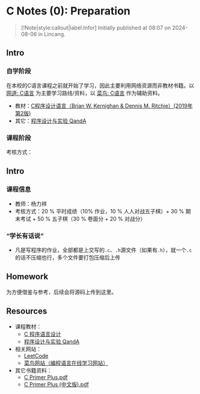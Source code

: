 # C Notes (0): Preparation

> [!Note|style:callout|label:Infor]
Initially published at 08:07 on 2024-08-06 in Lincang.


## Intro

### 自学阶段

在本校的C语言课程之前就开始了学习，因此主要利用网络资源而非教材书籍。以 [网道: C语言](https://wangdoc.com/clang/) 为主要学习路线/资料，以 [菜鸟: C语言](https://www.runoob.com/cprogramming/c-tutorial.html) 作为辅助资料。


- 教材：[C程序设计语言（Brian W. Kernighan & Dennis M. Ritchie）(2019年第2版)](https://www.writebug.com/static/uploads/2024/8/23/10a1d56c28ff4ee46cbb2a4186c56393.pdf)
- 其它：[程序设计与实验 QandA](https://pan.renjikai.com/Academic/C-Tutorial/%E7%A8%8B%E5%BA%8F%E8%AE%BE%E8%AE%A1%E5%9F%BA%E7%A1%80%E4%B8%8E%E5%AE%9E%E9%AA%8C%20Directive%E4%B8%8EQ&A.md)

### 课程阶段

考核方式：
## Intro


### 课程信息

- 教师：杨力祥
- 考核方式：20 % 平时成绩（10% 作业，10 % 人人对战五子棋）+ 30 % 期末考试 + 50 % 五子棋（30 % 卷面分 + 20 % 对战分）

### “学长有话说”

- 凡是写程序的作业，全部都是上交写的`.c`、`.h`源文件（如果有`.h`），就一个`.c`的话不压缩也行，多个文件要打包压缩后上传


## Homework

为方便借鉴与参考，后续会将源码上传到这里。


## Resources


- 课程教材：
  - [C 程序语言设计](https://www.writebug.com/static/uploads/2024/8/30/3119b9e68008855ca5337dc7f5595505.pdf)
  - [程序设计与实验 QandA](https://pan.renjikai.com/Academic/C-Tutorial/%E7%A8%8B%E5%BA%8F%E8%AE%BE%E8%AE%A1%E5%9F%BA%E7%A1%80%E4%B8%8E%E5%AE%9E%E9%AA%8C%20Directive%E4%B8%8EQ&A.md)
- 相关网站：
  - [LeetCode](https://leetcode.cn/)	
  - [菜鸟网站（编程语言在线学习网站）](https://www.runoob.com/)
- 其它书籍资料：
  - [C Primer Plus.pdf](https://www.writebug.com/static/uploads/2024/7/15/88b144651f365b83c740c6b1d8938c84.pdf)
  - [C Primer Plus (中文版).pdf](https://s.b1n.net/p4Mhc)

